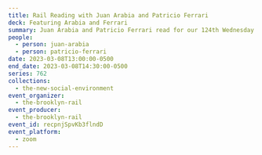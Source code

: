 ```yaml
---
title: Rail Reading with Juan Arabia and Patricio Ferrari
deck: Featuring Arabia and Ferrari
summary: Juan Arabia and Patricio Ferrari read for our 124th Wednesday Poetry Reading.
people:
  - person: juan-arabia
  - person: patricio-ferrari
date: 2023-03-08T13:00:00-0500
end_date: 2023-03-08T14:30:00-0500
series: 762
collections:
  - the-new-social-environment
event_organizer:
  - the-brooklyn-rail
event_producer:
  - the-brooklyn-rail
event_id: recpnjSpvKb3flndD
event_platform:
  - zoom
---
```

